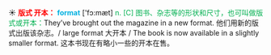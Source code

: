 ☀ <font color="red">**版式 开本：**</font>
<font color="sky blue">**format**</font> ['fɔ:mæt] 
<font color="#00b050">n. [C] 图书、杂志等的形状和尺寸，也可叫做版式或开本：</font>They’ve brought out the magazine in a new format. 他们用新的版式出版该杂志。/ large format 大开本 / The book is now available in a slightly smaller format. 这本书现在有略小一些的开本在售。
